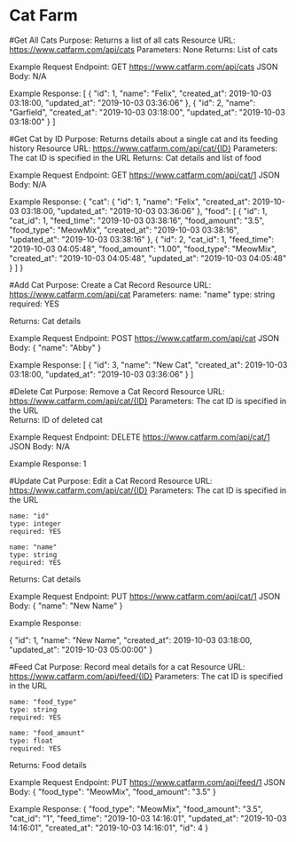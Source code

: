 # Cat Farm

#Get All Cats
Purpose: Returns a list of all cats
Resource URL: https://www.catfarm.com/api/cats
Parameters: None
Returns: List of cats

Example Request Endpoint: GET https://www.catfarm.com/api/cats
JSON Body: N/A

Example Response:
	[
	   {
		  "id": 1,
		  "name": "Felix",
		  "created_at": 2019-10-03 03:18:00,
		  "updated_at": "2019-10-03 03:36:06"
	   },
	   {
		  "id": 2,
		  "name": "Garfield",
		  "created_at": "2019-10-03 03:18:00",
		  "updated_at": "2019-10-03 03:18:00"
	   }
	]

#Get Cat by ID
Purpose: Returns details about a single cat and its feeding history
Resource URL: https://www.catfarm.com/api/cat/{ID}
Parameters: The cat ID is specified in the URL
Returns: Cat details and list of food

Example Request Endpoint: GET https://www.catfarm.com/api/cat/1
JSON Body: N/A
	
Example Response:
{
   "cat": {
	 "id": 1,
     "name": "Felix",
     "created_at": 2019-10-03 03:18:00,
     "updated_at": "2019-10-03 03:36:06"
   },
   "food": [
      {
         "id": 1,
         "cat_id": 1,
         "feed_time": "2019-10-03 03:38:16",
         "food_amount": "3.5",
         "food_type": "MeowMix",
         "created_at": "2019-10-03 03:38:16",
         "updated_at": "2019-10-03 03:38:16"
      },
      {
         "id": 2,
         "cat_id": 1,
         "feed_time": "2019-10-03 04:05:48",
         "food_amount": "1.00",
         "food_type": "MeowMix",
         "created_at": "2019-10-03 04:05:48",
         "updated_at": "2019-10-03 04:05:48"
      }
   ]
}

#Add Cat
Purpose: Create a Cat Record
Resource URL: https://www.catfarm.com/api/cat
Parameters: 
     name: "name"
	 type: string
	 required: YES
	 
Returns: Cat details

Example Request Endpoint: POST https://www.catfarm.com/api/cat
JSON Body:
	{
	   "name": "Abby"
	}

Example Response:
	[
	   {
		  "id": 3,
		  "name": "New Cat",
		  "created_at": 2019-10-03 03:18:00,
		  "updated_at": "2019-10-03 03:36:06"
	   }
	]

#Delete Cat
Purpose: Remove a Cat Record
Resource URL: https://www.catfarm.com/api/cat/{ID}
Parameters: The cat ID is specified in the URL   
Returns: ID of deleted cat

Example Request Endpoint: DELETE https://www.catfarm.com/api/cat/1
JSON Body: N/A

Example Response:
	1


#Update Cat
Purpose: Edit a Cat Record
Resource URL: https://www.catfarm.com/api/cat/{ID}
Parameters: 
	The cat ID is specified in the URL

    name: "id"
	type: integer
	required: YES
	
    name: "name"
	type: string
	required: YES

Returns: Cat details
	 
Example Request Endpoint: PUT https://www.catfarm.com/api/cat/1
JSON Body:
	{
	   "name": "New Name"
	}

Example Response:

   {
	  "id": 1,
	  "name": "New Name",
	  "created_at": 2019-10-03 03:18:00,
	  "updated_at": "2019-10-03 05:00:00"
   }
	

#Feed Cat
Purpose: Record meal details for a cat
Resource URL: https://www.catfarm.com/api/feed/{ID}
Parameters: 
	The cat ID is specified in the URL

    name: "food_type"
	type: string
	required: YES

    name: "food_amount"
	type: float
	required: YES

Returns: Food details
	 
Example Request Endpoint: PUT https://www.catfarm.com/api/feed/1
JSON Body:
	{
       "food_type": "MeowMix",
       "food_amount": "3.5"
    }

Example Response:
	{
	   "food_type": "MeowMix",
	   "food_amount": "3.5",
	   "cat_id": "1",
	   "feed_time": "2019-10-03 14:16:01",
	   "updated_at": "2019-10-03 14:16:01",
	   "created_at": "2019-10-03 14:16:01",
	   "id": 4
	}


